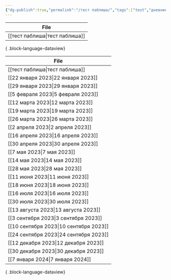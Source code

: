 ```yaml
---
{"dg-publish":true,"permalink":"/тест паблиша/","tags":["test","дневник","gardenEntry"]}
---
```


| File                              |
| --------------------------------- |
| [[тест паблиша\|тест паблиша]] |

{ .block-language-dataview}


| File                                      |
| ----------------------------------------- |
| [[тест паблиша\|тест паблиша]]         |
| [[22 января 2023\|22 января 2023]]     |
| [[29 января 2023\|29 января 2023]]     |
| [[5 февраля 2023\|5 февраля 2023]]     |
| [[12 марта 2023\|12 марта 2023]]       |
| [[19 марта 2023\|19 марта 2023]]       |
| [[26 марта 2023\|26 марта 2023]]       |
| [[2 апреля 2023\|2 апреля 2023]]       |
| [[16 апреля 2023\|16 апреля 2023]]     |
| [[30 апреля 2023\|30 апреля 2023]]     |
| [[7 мая 2023\|7 мая 2023]]             |
| [[14 мая 2023\|14 мая 2023]]           |
| [[28 мая 2023\|28 мая 2023]]           |
| [[11 июня 2023\|11 июня 2023]]         |
| [[18 июня 2023\|18 июня 2023]]         |
| [[16 июля 2023\|16 июля 2023]]         |
| [[30 июля 2023\|30 июля 2023]]         |
| [[13 августа 2023\|13 августа 2023]]   |
| [[3 сентября 2023\|3 сентября 2023]]   |
| [[10 сентября 2023\|10 сентября 2023]] |
| [[24 сентября 2023\|24 сентября 2023]] |
| [[12 декабря 2023\|12 декабря 2023]]   |
| [[30 декабря 2023\|30 декабря 2023]]   |
| [[7 января 2024\|7 января 2024]]       |

{ .block-language-dataview}
